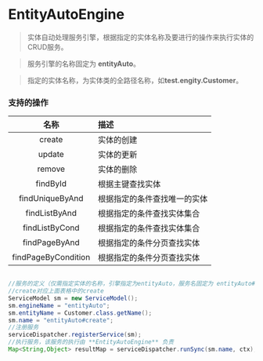 # EntityAutoEngine

> 实体自动处理服务引擎，根据指定的实体名称及要进行的操作来执行实体的CRUD服务。

> 服务引擎的名称固定为 **entityAuto**。

> 指定的实体名称，为实体类的全路径名称，如**test.engity.Customer**。

### 支持的操作

名称                                   | 描述                                    
:-----------:| :-----------
create       | 实体的创建    
update       | 实体的更新
remove       | 实体的删除 
findById     | 根据主键查找实体  
findUniqueByAnd|根据指定的条件查找唯一的实体  
findListByAnd | 根据指定的条件查找实体集合
findListByCond| 根据指定的条件查找实体集合
findPageByAnd | 根据指定的条件分页查找实体
findPageByCondition|根据指定的条件分页查找实体

```java

//服务的定义（仅需指定实体的名称，引擎指定为entityAuto，服务名固定为 entityAuto#create)
//create对应上面表格中的create
ServiceModel sm = new ServiceModel();
sm.engineName = "entityAuto";
sm.entityName = Customer.class.getName();
sm.name = "entityAuto#create";
//注册服务
serviceDispatcher.registerService(sm);
//执行服务，该服务的执行由 **EntityAutoEngine** 负责
Map<String,Object> resultMap = serviceDispatcher.runSync(sm.name, ctx);
    
```
